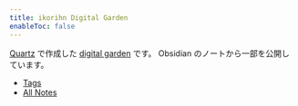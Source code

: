 ```yaml
---
title: ikorihn Digital Garden
enableToc: false
---
```


[Quartz](https://github.com/jackyzha0/quartz) で作成した [digital garden](https://jzhao.xyz/posts/networked-thought) です。
Obsidian のノートから一部を公開しています。

- [Tags](/tags)
- [All Notes](/note)
